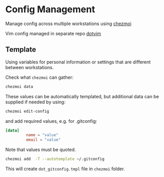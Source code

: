 # Config Management

Manage config across multiple workstations using [chezmoi](https://www.chezmoi.io/quick-start/#start-using-chezmoi-on-your-current-machine)

Vim config managed in separate repo [dotvim](https://github.com/olga-mir/dotvim)

## Template
Using variables for personal information or settings that are different between workstations.

Check what `chezmoi` can gather:

```bash
chezmoi data
```
These values can be automatically templated, but additional data can be supplied if needed by using:
```bash
chezmoi edit-config
```
and add required values, e.g. for .gitconfig:
```toml
[data]
         name = "value"
         email = "value"
```
Note that values must be quoted.

```bash
chezmoi add  -T --autotemplate ~/.gitconfig
```

This will create `dot_gitconfig.tmpl` file in `chezmoi` folder.
